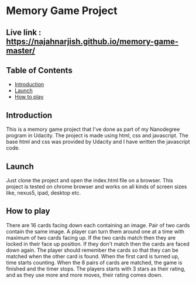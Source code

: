 # Memory Game Project

## Live link : https://najahnarjish.github.io/memory-game-master/

## Table of Contents

* [Introduction](#introduction)
* [Launch](#launch)
* [How to play](#how-to-play)

## Introduction

This is a memory game project that I've done as part of my Nanodegree program in Udacity. The project is made using html, css and javascript. The base html and css was provided by Udacity and I have written the javascript code.

## Launch

Just clone the project and open the index.html file on a browser. This project is tested on chrome browser and works on all kinds of screen sizes like, nexus5, ipad, desktop etc.

## How to play
There are 16 cards facing down each containing an image. Pair of two cards contain the same image. A player can turn them around one at a time with maximum of two cards facing up. If the two cards match then they are locked in their face up position. If they don't match then the cards are faced down again. The player should remember the cards so that they can be matched when the other card is found. When the first card is turned up, time starts counting. When the 8 pairs of cards are matched, the game is finished and the timer stops. The players starts with 3 stars as their rating, and as they use more and more moves, their rating comes down.

